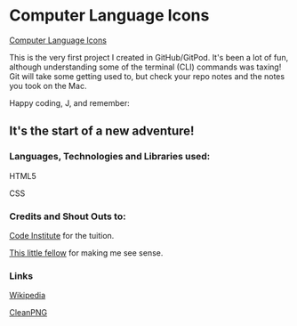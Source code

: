 # Computer Language Icons

[Computer Language Icons](https://justin-sawyer.github.io/computer-language-icons/index.html)

This is the very first project I created in GitHub/GitPod. 
It's been a lot of fun, although understanding some of the terminal (CLI) commands was taxing!
Git will take some getting used to, but check your repo notes and the notes you took on the Mac.

Happy coding, J, and remember:

## It's the start of a new adventure!

### Languages, Technologies and Libraries used:
HTML5

CSS

### Credits and Shout Outs to: 
[Code Institute](https://codeinstitute.net) for the tuition.

[This little fellow](https://www.sciencephoto.com/media/1008843/view/colorectal-cancer-cell-sem) for making me see sense.

### Links 
[Wikipedia](https://www.wikipedia.org/)

[CleanPNG](https://www.cleanpng.com/)

